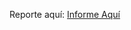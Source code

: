 Reporte aquí: <a href="https://datastudio.google.com/embed/reporting/4f59b077-6d46-4006-800f-ffeaa608826a/page/p_kju3b0rrsc">Informe Aquí</a>
